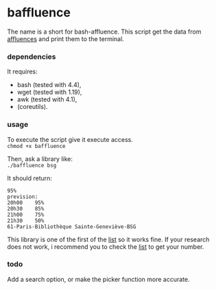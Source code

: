 # baffluence
The name is a short for bash-affluence.
This script get the data from [affluences](https://www.affluences.com/) and print them to the terminal.

### dependencies
It requires:
* bash (tested with 4.4), 
* wget (tested with 1.19),
* awk  (tested with 4.1),
* (coreutils).

### usage
To execute the script give it execute access.  
`chmod +x baffluence`  
  
Then, ask a library like:  
`./baffluence bsg`  
  
It should return:  
```
95% 
prevision:  
20h00	 95%  
20h30	 85%  
21h00	 75%  
21h30	 50%  
61-Paris-Bibliothèque Sainte-Geneviève-BSG
```
This library is one of the first of the [list](affluence.full.txt) so it works fine.
If your research does not work, i recommend you to check the [list](affluence.full.txt) to get your number. 

### todo
Add a search option, or make the picker function more accurate.
